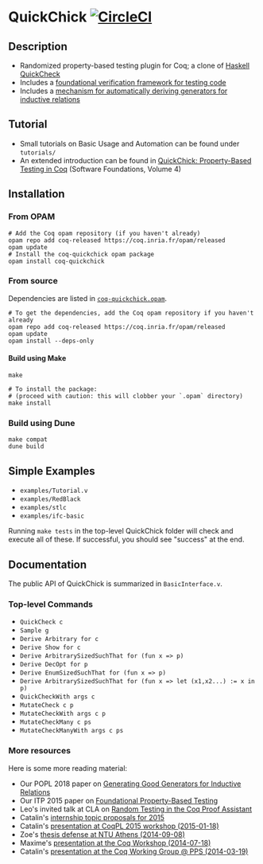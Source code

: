 QuickChick [![CircleCI](https://circleci.com/gh/QuickChick/QuickChick.svg?style=svg)](https://circleci.com/gh/QuickChick/QuickChick)
==========

## Description
 
- Randomized property-based testing plugin for Coq; a clone of [Haskell QuickCheck]
- Includes a [foundational verification framework for testing code]
- Includes a [mechanism for automatically deriving generators for inductive relations]

[Haskell QuickCheck]:
https://hackage.haskell.org/package/QuickCheck

[foundational verification framework for testing code]:
http://prosecco.gforge.inria.fr/personal/hritcu/publications/foundational-pbt.pdf

[mechanism for automatically deriving generators for inductive relations]:
https://lemonidas.github.io/pdf/GeneratingGoodGenerators.pdf

## Tutorial

- Small tutorials on Basic Usage and Automation can be found under `tutorials/`
- An extended introduction can be found in [QuickChick: Property-Based Testing in Coq][sfqc] (Software Foundations, Volume 4)

[sfqc]: https://softwarefoundations.cis.upenn.edu/qc-current/index.html

## Installation

### From OPAM

    # Add the Coq opam repository (if you haven't already)
    opam repo add coq-released https://coq.inria.fr/opam/released
    opam update
    # Install the coq-quickchick opam package
    opam install coq-quickchick

### From source

Dependencies are listed in [`coq-quickchick.opam`](./coq-quickchick.opam).

    # To get the dependencies, add the Coq opam repository if you haven't already
    opam repo add coq-released https://coq.inria.fr/opam/released
    opam update
    opam install --deps-only

#### Build using Make

    make

    # To install the package:
    # (proceed with caution: this will clobber your `.opam` directory)
    make install

### Build using Dune

    make compat
    dune build

## Simple Examples

  - `examples/Tutorial.v`
  - `examples/RedBlack`
  - `examples/stlc`
  - `examples/ifc-basic` 

Running `make tests` in the top-level QuickChick folder will check and execute all of these.
If successful, you should see "success" at the end.

## Documentation

The public API of QuickChick is summarized in `BasicInterface.v`.

### Top-level Commands

- `QuickCheck c`
- `Sample g`
- `Derive Arbitrary for c`
- `Derive Show for c`
- `Derive ArbitrarySizedSuchThat for (fun x => p)`
- `Derive DecOpt for p`
- `Derive EnumSizedSuchThat for (fun x => p)`
- `Derive ArbitrarySizedSuchThat for (fun x => let (x1,x2...) := x in p)`
- `QuickCheckWith args c`
- `MutateCheck c p`
- `MutateCheckWith args c p`
- `MutateCheckMany c ps`
- `MutateCheckManyWith args c ps`

### More resources

Here is some more reading material:
  - Our POPL 2018 paper on [Generating Good Generators for Inductive Relations][mechanism for automatically deriving generators for inductive relations]
  - Our ITP 2015 paper on [Foundational Property-Based Testing](http://prosecco.gforge.inria.fr/personal/hritcu/publications/foundational-pbt.pdf)
  - Leo's invited talk at CLA on [Random Testing in the Coq Proof Assistant](https://lemonidas.github.io/pdf/InvitedCLA.pdf)
  - Catalin's [internship topic proposals for 2015](http://prosecco.gforge.inria.fr/personal/hritcu/students/topics/2015/quick-chick.pdf)
  - Catalin's [presentation at CoqPL 2015 workshop (2015-01-18)](http://prosecco.gforge.inria.fr/personal/hritcu/talks/QuickChick-Verified-Testing-CoqPL.pdf)
  - Zoe's [thesis defense at NTU Athens (2014-09-08)](http://prosecco.gforge.inria.fr/personal/hritcu/talks/zoe-defense.pdf)
  - Maxime's [presentation at the Coq Workshop (2014-07-18)](http://prosecco.gforge.inria.fr/personal/hritcu/talks/QuickChick-Coq.pdf)
  - Catalin's [presentation at the Coq Working Group @ PPS (2014-03-19)](http://prosecco.gforge.inria.fr/personal/hritcu/talks/QuickChick-PPS.pdf)
